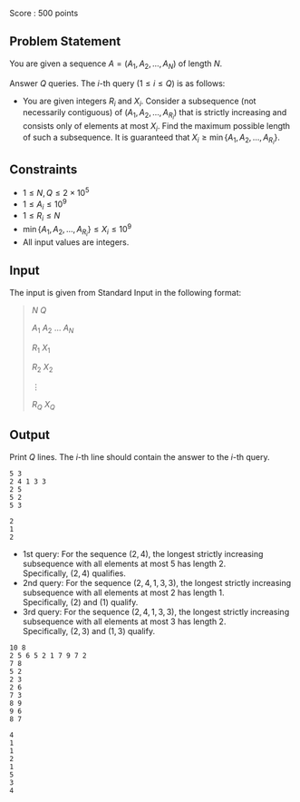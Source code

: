 Score : $500$ points

## Problem Statement

You are given a sequence $A = (A_1, A_2, \dots, A_N)$ of length $N$.

Answer $Q$ queries. The $i$-th query ($1 \leq i \leq Q$) is as follows:

- You are given integers $R_i$ and $X_i$. Consider a subsequence (not necessarily contiguous) of $(A_1, A_2, \dots, A_{R_i})$ that is strictly increasing and consists only of elements at most $X_i$. Find the maximum possible length of such a subsequence.
It is guaranteed that $X_i \geq \min\lbrace A_1, A_2,\dots,A_{R_i} \rbrace$.

## Constraints

- $1 \leq N,Q \leq 2 \times 10^5$
- $1 \leq A_i \leq 10^9$
- $1 \leq R_i \leq N$
- $\min\lbrace A_1, A_2,\dots,A_{R_i} \rbrace\leq X_i\leq 10^9$
- All input values are integers.

## Input

The input is given from Standard Input in the following format:

> $N$ $Q$
> 
> $A_1$ $A_2$ $\dots$ $A_N$
> 
> $R_1$ $X_1$
> 
> $R_2$ $X_2$
> 
> $\vdots$
> 
> $R_Q$ $X_Q$

## Output

Print $Q$ lines. The $i$-th line should contain the answer to the $i$-th query.

```input1
5 3
2 4 1 3 3
2 5
5 2
5 3
```

```output1
2
1
2
```

- 1st query: For the sequence $(2,4)$, the longest strictly increasing subsequence with all elements at most $5$ has length $2$.<br> Specifically, $(2,4)$ qualifies.
- 2nd query: For the sequence $(2,4,1,3,3)$, the longest strictly increasing subsequence with all elements at most $2$ has length $1$.<br> Specifically, $(2)$ and $(1)$ qualify.
- 3rd query: For the sequence $(2,4,1,3,3)$, the longest strictly increasing subsequence with all elements at most $3$ has length $2$.<br> Specifically, $(2,3)$ and $(1,3)$ qualify.

```input2
10 8
2 5 6 5 2 1 7 9 7 2
7 8
5 2
2 3
2 6
7 3
8 9
9 6
8 7
```

```output2
4
1
1
2
1
5
3
4
```